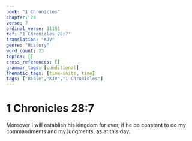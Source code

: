 ```yaml
---
book: "1 Chronicles"
chapter: 28
verse: 7
ordinal_verse: 11151
ref: "1 Chronicles 28:7"
translation: "KJV"
genre: "History"
word_count: 23
topics: []
cross_references: []
grammar_tags: [conditional]
thematic_tags: [time-units, time]
tags: ["Bible","KJV","1 Chronicles"]
---
```


# 1 Chronicles 28:7

Moreover I will establish his kingdom for ever, if he be constant to do my commandments and my judgments, as at this day.
